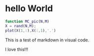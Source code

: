 # hello World

```MATLAB
function MC_pic(N,M)
X = rand(N,M);
plot(X(1,:),X(:,1),'.')
```

This is a test of markdown in visual code.

I love this!!!